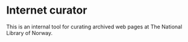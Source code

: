 # Internet curator
This is an internal tool for curating archived web pages at The National Library of Norway.

